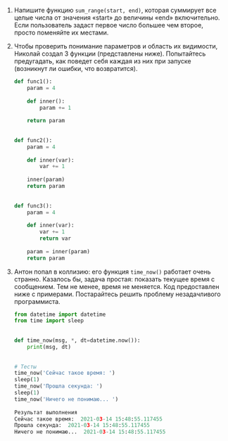 1. Напишите функцию `sum_range(start, end)`, которая суммирует все целые числа от значения «start» до величины «end» включительно.  Если пользователь задаст первое число большее чем второе, просто поменяйте их местами.

2. Чтобы проверить понимание параметров и область их видимости, Николай создал 3 функции (представлены ниже).  Попытайтесь предугадать, как поведет себя каждая из них при запуске (возникнут ли ошибки, что возвратится).

   ```python
   def func1():
       param = 4
    
       def inner():
           param += 1
    
       return param
    
    
   def func2():
       param = 4
    
       def inner(var):
           var += 1
    
       inner(param)
       return param
    
    
   def func3():
       param = 4
    
       def inner(var):
           var += 1
           return var
    
       param = inner(param)
       return param
   ```

3. Антон попал в коллизию: его функция `time_now()` работает очень странно.  Казалось бы, задача простая: показать текущее время с сообщением.  Тем не менее, время не меняется.  Код предоставлен ниже с примерами.  Постарайтесь решить проблему незадачливого программиста.

   ```python
   from datetime import datetime
   from time import sleep
    
    
   def time_now(msg, *, dt=datetime.now()):
       print(msg, dt)
    
    
   # Тесты
   time_now('Сейчас такое время: ')
   sleep(1)
   time_now('Прошла секунда: ')
   sleep(1)
   time_now('Ничего не понимаю... ')
    
   Результат выполнения
   Сейчас такое время:  2021-03-14 15:48:55.117455
   Прошла секунда:  2021-03-14 15:48:55.117455
   Ничего не понимаю...  2021-03-14 15:48:55.117455
   ```

   

